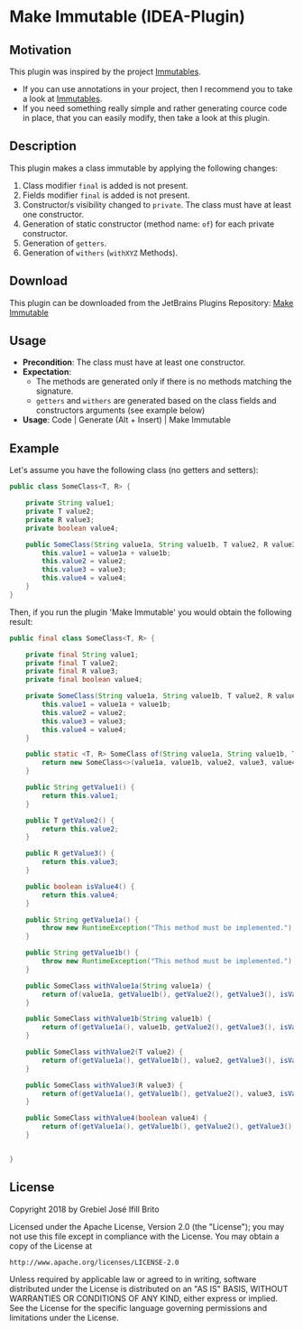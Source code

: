 # Make Immutable (IDEA-Plugin)
## Motivation
This plugin was inspired by the project [Immutables](https://immutables.github.io/). 
- If you can use annotations in your project, then I recommend you to take a look at 
[Immutables](https://immutables.github.io/).
- If you need something really simple and rather generating cource code in place, that you
can easily modify, then take a look at this plugin.

## Description
This plugin makes a class immutable by applying the following changes:
     
1. Class modifier `final` is added is not present.
2. Fields modifier `final` is added is not present.
3. Constructor/s visibility changed to `private`. 
The class must have at least one constructor.
4. Generation of static constructor (method name: `of`) for each private constructor.
5. Generation of `getters`.
6. Generation of `withers` (`withXYZ` Methods).

## Download
This plugin can be downloaded from the JetBrains Plugins Repository: [Make Immutable](https://plugins.jetbrains.com/plugin/11436-make-immutable)

## Usage

- **Precondition**: The class must have at least one constructor.
- **Expectation**: 
    - The methods are generated only if there is no methods matching the signature.
    - `getters` and `withers` are generated based on the class fields and constructors arguments (see example below)
- **Usage**: Code | Generate (Alt + Insert) | Make Immutable

## Example
Let's assume you have the following class (no getters and setters):
```java
public class SomeClass<T, R> {

    private String value1;
    private T value2;
    private R value3;
    private boolean value4;

    public SomeClass(String value1a, String value1b, T value2, R value3, boolean value4) {
        this.value1 = value1a + value1b;
        this.value2 = value2;
        this.value3 = value3;
        this.value4 = value4;
    }
}
```
Then, if you run the plugin 'Make Immutable' you would obtain the following result:
```java
public final class SomeClass<T, R> {

    private final String value1;
    private final T value2;
    private final R value3;
    private final boolean value4;

    private SomeClass(String value1a, String value1b, T value2, R value3, boolean value4) {
        this.value1 = value1a + value1b;
        this.value2 = value2;
        this.value3 = value3;
        this.value4 = value4;
    }

    public static <T, R> SomeClass of(String value1a, String value1b, T value2, R value3, boolean value4) {
        return new SomeClass<>(value1a, value1b, value2, value3, value4);
    }

    public String getValue1() {
        return this.value1;
    }

    public T getValue2() {
        return this.value2;
    }

    public R getValue3() {
        return this.value3;
    }

    public boolean isValue4() {
        return this.value4;
    }

    public String getValue1a() {
        throw new RuntimeException("This method must be implemented."); // TODO
    }

    public String getValue1b() {
        throw new RuntimeException("This method must be implemented."); // TODO
    }

    public SomeClass withValue1a(String value1a) {
        return of(value1a, getValue1b(), getValue2(), getValue3(), isValue4());
    }

    public SomeClass withValue1b(String value1b) {
        return of(getValue1a(), value1b, getValue2(), getValue3(), isValue4());
    }

    public SomeClass withValue2(T value2) {
        return of(getValue1a(), getValue1b(), value2, getValue3(), isValue4());
    }

    public SomeClass withValue3(R value3) {
        return of(getValue1a(), getValue1b(), getValue2(), value3, isValue4());
    }

    public SomeClass withValue4(boolean value4) {
        return of(getValue1a(), getValue1b(), getValue2(), getValue3(), value4);
    }


}
``` 

## License

Copyright 2018 by Grebiel José Ifill Brito

Licensed under the Apache License, Version 2.0 (the "License");
you may not use this file except in compliance with the License.
You may obtain a copy of the License at

    http://www.apache.org/licenses/LICENSE-2.0

Unless required by applicable law or agreed to in writing, software
distributed under the License is distributed on an "AS IS" BASIS,
WITHOUT WARRANTIES OR CONDITIONS OF ANY KIND, either express or implied.
See the License for the specific language governing permissions and
limitations under the License.
